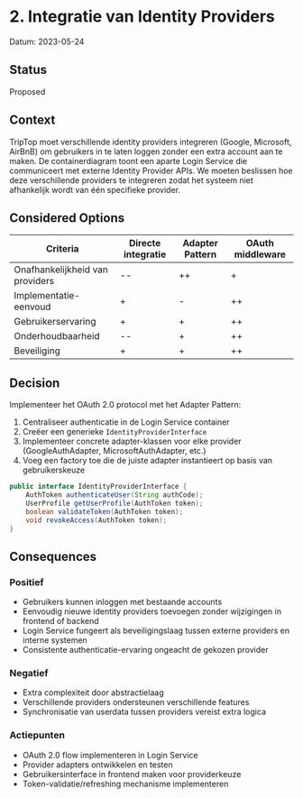 # 2. Integratie van Identity Providers

Datum: 2023-05-24

## Status

Proposed

## Context

TripTop moet verschillende identity providers integreren (Google, Microsoft, AirBnB) om gebruikers in te laten loggen zonder een extra account aan te maken. De containerdiagram toont een aparte Login Service die communiceert met externe Identity Provider APIs. We moeten beslissen hoe deze verschillende providers te integreren zodat het systeem niet afhankelijk wordt van één specifieke provider.

## Considered Options

| Criteria | Directe integratie | Adapter Pattern | OAuth middleware |
|----------|-------------------|----------------|------------------|
| Onafhankelijkheid van providers | -- | ++ | + |
| Implementatie-eenvoud | + | - | ++ |
| Gebruikerservaring | + | + | ++ |
| Onderhoudbaarheid | -- | + | ++ |
| Beveiliging | + | + | ++ |

## Decision

Implementeer het OAuth 2.0 protocol met het Adapter Pattern:

1. Centraliseer authenticatie in de Login Service container
2. Creëer een generieke `IdentityProviderInterface`
3. Implementeer concrete adapter-klassen voor elke provider (GoogleAuthAdapter, MicrosoftAuthAdapter, etc.)
4. Voeg een factory toe die de juiste adapter instantieert op basis van gebruikerskeuze

```java
public interface IdentityProviderInterface {
    AuthToken authenticateUser(String authCode);
    UserProfile getUserProfile(AuthToken token);
    boolean validateToken(AuthToken token);
    void revokeAccess(AuthToken token);
}
```

## Consequences

### Positief
- Gebruikers kunnen inloggen met bestaande accounts
- Eenvoudig nieuwe identity providers toevoegen zonder wijzigingen in frontend of backend
- Login Service fungeert als beveiligingslaag tussen externe providers en interne systemen
- Consistente authenticatie-ervaring ongeacht de gekozen provider

### Negatief
- Extra complexiteit door abstractielaag
- Verschillende providers ondersteunen verschillende features
- Synchronisatie van userdata tussen providers vereist extra logica

### Actiepunten
- OAuth 2.0 flow implementeren in Login Service
- Provider adapters ontwikkelen en testen
- Gebruikersinterface in frontend maken voor providerkeuze
- Token-validatie/refreshing mechanisme implementeren 